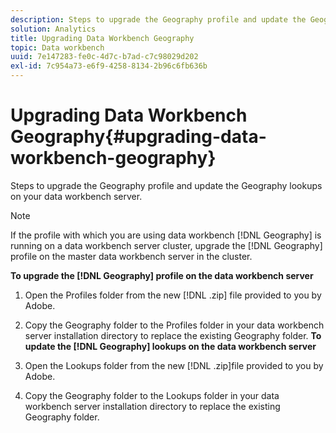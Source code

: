 ```yaml
---
description: Steps to upgrade the Geography profile and update the Geography lookups on your data workbench server.
solution: Analytics
title: Upgrading Data Workbench Geography
topic: Data workbench
uuid: 7e147283-fe0c-4d7c-b7ad-c7c98029d202
exl-id: 7c954a73-e6f9-4258-8134-2b96c6fb636b
---
```

# Upgrading Data Workbench Geography{#upgrading-data-workbench-geography}

Steps to upgrade the Geography profile and update the Geography lookups on your data workbench server.

>[!NOTE]
>
>If the profile with which you are using data workbench [!DNL Geography] is running on a data workbench server cluster, upgrade the [!DNL Geography] profile on the master data workbench server in the cluster.

**To upgrade the [!DNL Geography] profile on the data workbench server** 

1. Open the Profiles folder from the new [!DNL .zip] file provided to you by Adobe.
1. Copy the Geography folder to the Profiles folder in your data workbench server installation directory to replace the existing Geography folder.
**To update the [!DNL Geography] lookups on the data workbench server**

1. Open the Lookups folder from the new [!DNL .zip]file provided to you by Adobe. 
1. Copy the Geography folder to the Lookups folder in your data workbench server installation directory to replace the existing Geography folder.
